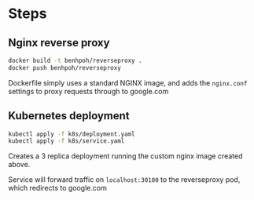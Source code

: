 # Steps

## Nginx reverse proxy
```bash
docker build -t benhpoh/reverseproxy .
docker push benhpoh/reverseproxy
```
Dockerfile simply uses a standard NGINX image, and adds the `nginx.conf` settings to proxy requests through to google.com

## Kubernetes deployment
```bash
kubectl apply -f k8s/deployment.yaml
kubectl apply -f k8s/service.yaml
```

Creates a 3 replica deployment running the custom nginx image created above.

Service will forward traffic on `localhost:30100` to the reverseproxy pod, which redirects to google.com